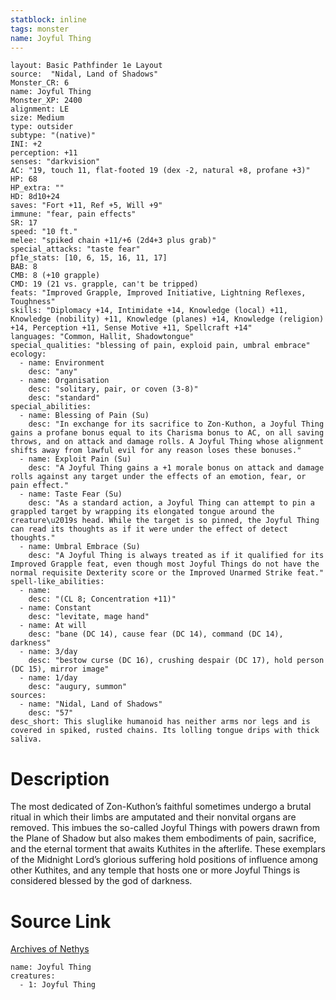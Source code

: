 ```yaml
---
statblock: inline
tags: monster
name: Joyful Thing
---
```

```statblock
layout: Basic Pathfinder 1e Layout
source:  "Nidal, Land of Shadows"
Monster_CR: 6
name: Joyful Thing
Monster_XP: 2400
alignment: LE
size: Medium
type: outsider
subtype: "(native)"
INI: +2
perception: +11
senses: "darkvision"
AC: "19, touch 11, flat-footed 19 (dex -2, natural +8, profane +3)"
HP: 68
HP_extra: ""
HD: 8d10+24
saves: "Fort +11, Ref +5, Will +9"
immune: "fear, pain effects"
SR: 17
speed: "10 ft."
melee: "spiked chain +11/+6 (2d4+3 plus grab)"
special_attacks: "taste fear"
pf1e_stats: [10, 6, 15, 16, 11, 17]
BAB: 8
CMB: 8 (+10 grapple)
CMD: 19 (21 vs. grapple, can't be tripped)
feats: "Improved Grapple, Improved Initiative, Lightning Reflexes, Toughness"
skills: "Diplomacy +14, Intimidate +14, Knowledge (local) +11, Knowledge (nobility) +11, Knowledge (planes) +14, Knowledge (religion) +14, Perception +11, Sense Motive +11, Spellcraft +14"
languages: "Common, Hallit, Shadowtongue"
special_qualities: "blessing of pain, exploid pain, umbral embrace"
ecology:
  - name: Environment
    desc: "any"
  - name: Organisation
    desc: "solitary, pair, or coven (3-8)"
    desc: "standard"
special_abilities:
  - name: Blessing of Pain (Su)
    desc: "In exchange for its sacrifice to Zon-Kuthon, a Joyful Thing gains a profane bonus equal to its Charisma bonus to AC, on all saving throws, and on attack and damage rolls. A Joyful Thing whose alignment shifts away from lawful evil for any reason loses these bonuses."
  - name: Exploit Pain (Su)
    desc: "A Joyful Thing gains a +1 morale bonus on attack and damage rolls against any target under the effects of an emotion, fear, or pain effect."
  - name: Taste Fear (Su)
    desc: "As a standard action, a Joyful Thing can attempt to pin a grappled target by wrapping its elongated tongue around the creature\u2019s head. While the target is so pinned, the Joyful Thing can read its thoughts as if it were under the effect of detect thoughts."
  - name: Umbral Embrace (Su)
    desc: "A Joyful Thing is always treated as if it qualified for its Improved Grapple feat, even though most Joyful Things do not have the normal requisite Dexterity score or the Improved Unarmed Strike feat."
spell-like_abilities:
  - name:
    desc: "(CL 8; Concentration +11)"
  - name: Constant
    desc: "levitate, mage hand"
  - name: At will
    desc: "bane (DC 14), cause fear (DC 14), command (DC 14), darkness"
  - name: 3/day
    desc: "bestow curse (DC 16), crushing despair (DC 17), hold person (DC 15), mirror image"
  - name: 1/day
    desc: "augury, summon"
sources:
  - name: "Nidal, Land of Shadows"
    desc: "57"
desc_short: This sluglike humanoid has neither arms nor legs and is covered in spiked, rusted chains. Its lolling tongue drips with thick saliva.
```
# Description
The most dedicated of Zon-Kuthon’s faithful sometimes undergo a brutal ritual in which their limbs are amputated and their nonvital organs are removed. This imbues the so-called Joyful Things with powers drawn from the Plane of Shadow but also makes them embodiments of pain, sacrifice, and the eternal torment that awaits Kuthites in the afterlife. These exemplars of the Midnight Lord’s glorious suffering hold positions of influence among other Kuthites, and any temple that hosts one or more Joyful Things is considered blessed by the god of darkness.
# Source Link
[Archives of Nethys](https://aonprd.com/MonsterDisplay.aspx?ItemName=Joyful%20Thing)
```encounter-table
name: Joyful Thing
creatures:
  - 1: Joyful Thing
```
